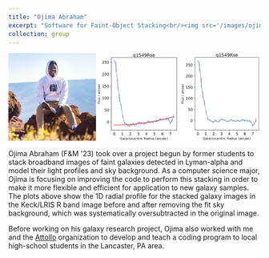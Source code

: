 ```yaml
---
title: "Ojima Abraham"
excerpt: "Software for Faint-Object Stacking<br/><img src='/images/ojima-profile.png' alt='Ojima Abraham'>"
collection: group
---
```


<img src='/images/ojima-profile.png' alt='Ojima Abraham'>

Ojima Abraham (F&M '23) took over a project begun by former students to stack broadband images of faint galaxies detected in Lyman-alpha and model their light profiles and sky background. As a computer science major, Ojima is focusing on improving the code to perform this stacking in order to make it more flexible and efficient for application to new galaxy samples. The plots above show the 1D radial profile for the stacked galaxy images in the Keck/LRIS R band image before and after removing the fit sky background, which was systematically oversubtracted in the original image.

Before working on his galaxy research project, Ojima also worked with me and the [Attollo](http://attolloprep.org/) organization to develop and teach a coding program to local high-school students in the Lancaster, PA area.
